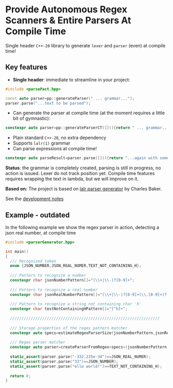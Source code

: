# Provide Autonomous Regex Scanners & Entire Parsers At Compile Time

Single header `C++-20` library to generate `lexer` and `parser` (even) at compile time!

## Key features
- __Single header__: immediate to streamline in your project:

```c++
#include <parsePact.hpp>

const auto parser=pp::generateParser(" ... grammar...");
parser.parse("...text to be parsed");
```
- Can generate the parser at compile time (at the moment requires a little bit of gymnastic):
```c++
constexpr auto parser=pp::generateParserCT([](){return " ... grammar...";});
```
- Plain standard `C++-20`, no extra dependency
- Supports `lalr(1)` grammar
- Can parse expressions at compile time!
```c++
constexpr auto parseResult=parser.parse([](){return "...again with some gymnastic";});
```

**Status**: the grammar is completely created, parsing is still in
progress, no action is issued. Lexer do not track position yet. Compile time features requires wrapping the text in lambda, but we will improve on it.

**Based on:** The project is based on [lalr parser
generator](https://github.com/cwbaker/lalr/) by Charles Baker.

See the [development notes](doc/develop.md)

## Example - outdated
In the following example we show the regex parser in action, detecting a json real number, at compile time
```c++
#include <parserGenerator.hpp>

int main()
{
  /// Recognized token
  enum {JSON_NUMBER,JSON_REAL_NUMER,TEXT_NOT_CONTAINING_H};
  
  /// Pattern to recognize a number
  constexpr char jsonNumberPattern[]="(\\+|\\-)?[0-9]+";
  
  /// Pattern to recognize a real number
  constexpr char jsonRealNumberPattern[]="(\\+|\\-)?[0-9]+(\\.[0-9]+)?((e|E)(\\+|\\-)?[0-9]+)?";
  
  /// Pattern to recognize a string not containing char 'h'
  constexpr char testNotContainingHPattern[]="[^h]+";
  
  /////////////////////////////////////////////////////////////////
  
  /// Storage properties of the regex pattern matcher
  constexpr auto specs=estimateRegexParserSize(jsonNumberPattern,jsonRealNumberPattern,testNotContainingHPattern);
  
  /// Regex parser matcher
  constexpr auto parser=createParserFromRegex<specs>(jsonNumberPattern,jsonRealNumberPattern,testNotContainingHPattern);
  
  static_assert(parser.parse("-332.235e-34")==JSON_REAL_NUMER);
  static_assert(parser.parse("33")==JSON_NUMBER);
  static_assert(parser.parse("ello world!")==TEXT_NOT_CONTAINING_H);
  
  return 0;
}
```
